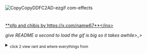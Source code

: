 
![CopyCopyDDFC2AD-ezgif com-effects](https://github.com/user-attachments/assets/1e8f642d-7f5d-4e15-bc49-2a5a8826c1ec)

#
<ins>**pfp and chibis by https://x.com/namw67**</ins> 

*give README a second to load the gif is big so it takes awhile>_>*
<details>
  <summary><sub>click 2 view rant and where everythings from</sub></summary>   
  
![cqj55l](https://github.com/user-attachments/assets/3a5379e2-8dae-4711-9ae5-97795d862aad)
  this took FOR FUCKING EVER aka mainly finding a site that would make parts of the gif transparent. still a WIP !!
adding more later ^-^
i hope makoto drowns in the water <3 /aff i love him..
![NewProject44406CD80-ezgif com-resize (2)](https://github.com/user-attachments/assets/158d14ef-638b-4090-89c5-cb6a705b4e6d)


